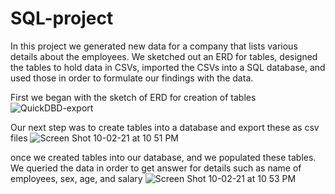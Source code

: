 # SQL-project

In this project we generated new data for a company that lists various details about the employees. We sketched out an ERD for tables, designed the tables to hold data in CSVs, imported the CSVs into a SQL database, and used those in order to formulate our findings with the data.

First we began with the sketch of ERD for creation of tables
![QuickDBD-export](https://user-images.githubusercontent.com/79889633/135738760-4c17e616-f564-4562-bfbe-d61fe2c09317.png)

Our next step was to create tables into a database and export these as csv files
![Screen Shot 10-02-21 at 10 51 PM](https://user-images.githubusercontent.com/79889633/135738909-76ef9ad5-a73d-4f4b-8a4d-2c9f60b32590.PNG)

once we created tables into our database, and we populated these tables. We queried the data in order to get answer for details such as name of employees, sex, age, and salary
![Screen Shot 10-02-21 at 10 53 PM](https://user-images.githubusercontent.com/79889633/135739009-663716df-dda2-41e1-b569-b3cbbf0760dc.PNG)
